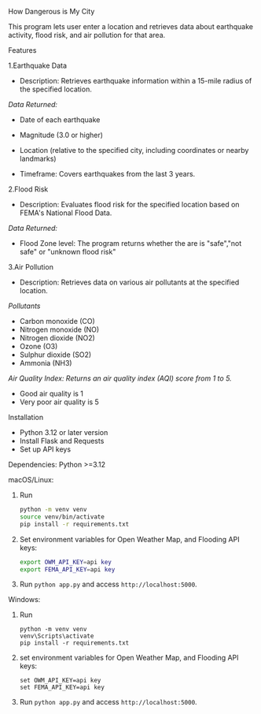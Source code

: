 How Dangerous is My City

This program lets user enter a location and retrieves data about earthquake activity, flood risk, and air 
pollution for that area.

Features

1.Earthquake Data

- Description: Retrieves earthquake information within a 15-mile radius of the specified location.
    
*Data Returned:*
- Date of each earthquake
- Magnitude (3.0 or higher)
- Location (relative to the specified city, including coordinates or nearby landmarks)
    
- Timeframe: Covers earthquakes from the last 3 years.

2.Flood Risk
    
- Description: Evaluates flood risk for the specified location based on FEMA's National Flood Data.

*Data Returned:*
- Flood Zone level: The program returns whether the are is "safe","not safe" or "unknown flood risk"

3.Air Pollution

- Description: Retrieves data on various air pollutants at the specified location.

*Pollutants*
- Carbon monoxide (CO)
- Nitrogen monoxide (NO)
- Nitrogen dioxide (NO2)
- Ozone (O3)
- Sulphur dioxide (SO2)
- Ammonia (NH3)

*Air Quality Index: Returns an air quality index (AQI) score from 1 to 5.*
- Good air quality is 1
- Very poor air quality is 5


Installation

- Python 3.12 or later version
- Install Flask and Requests
- Set up API keys
    
Dependencies: Python >=3.12

macOS/Linux:
1. Run
   ```bash
   python -m venv venv 
   source venv/bin/activate 
   pip install -r requirements.txt
3. Set environment variables for Open Weather Map, and Flooding API keys:
   ```bash
   export OWM_API_KEY=api key
   export FEMA_API_KEY=api key
   ```
4. Run `python app.py` and access `http://localhost:5000`.

Windows:
1. Run
   ```
   python -m venv venv
   venv\Scripts\activate
   pip install -r requirements.txt
   ```

3. set environment variables for Open Weather Map, and Flooding API keys:
   ```
   set OWM_API_KEY=api key
   set FEMA_API_KEY=api key
   ```
5. Run `python app.py` and access `http://localhost:5000`.
